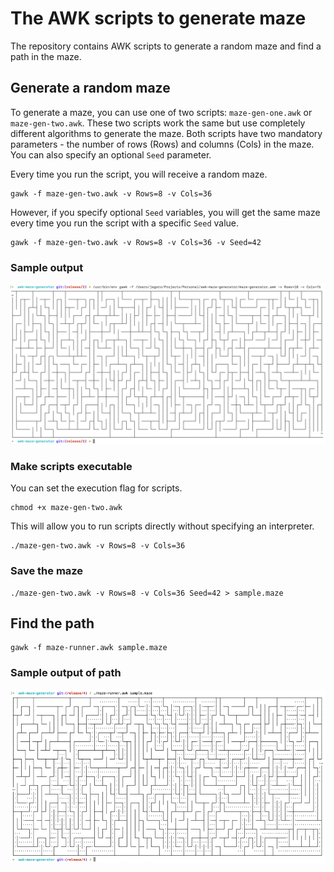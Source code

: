 # The AWK scripts to generate maze

The repository contains AWK scripts to generate a random maze and find a path in the maze.

## Generate a random maze

To generate a maze, you can use one of two scripts: `maze-gen-one.awk` or `maze-gen-two.awk`. These two scripts work the same but use completely different algorithms to generate the maze. Both scripts have two mandatory parameters - the number of rows (Rows) and columns (Cols) in the maze. You can also specify an optional `Seed` parameter. 

Every time you run the script, you will receive a random maze.

```shell
gawk -f maze-gen-two.awk -v Rows=8 -v Cols=36 
```

However, if you specify optional `Seed` variables, you will get the same maze every time you run the script with a specific `Seed` value.

```shell
gawk -f maze-gen-two.awk -v Rows=8 -v Cols=36 -v Seed=42 
```

### Sample output 

![Maze Sample](../images/maze-sample.png)

### Make scripts executable 

You can set the execution flag for scripts.

```shell
chmod +x maze-gen-two.awk
```

This will allow you to run scripts directly without specifying an interpreter.

```shell
./maze-gen-two.awk -v Rows=8 -v Cols=36
```

### Save the maze

```shell
./maze-gen-two.awk -v Rows=8 -v Cols=36 Seed=42 > sample.maze
```

## Find the path

```shell
gawk -f maze-runner.awk sample.maze
```

### Sample output of path

![Maze Path](../images/maze-path.png)
